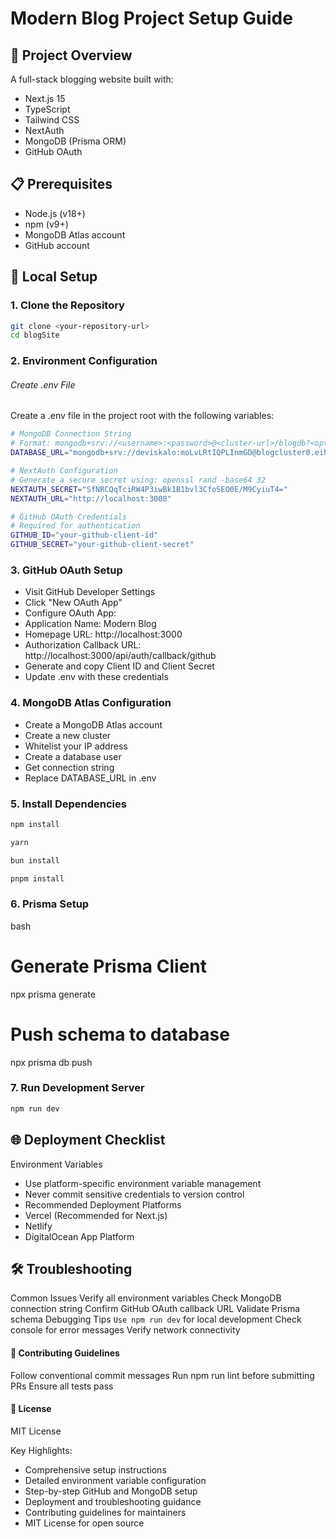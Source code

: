 # Modern Blog Project Setup Guide

## 🚀 Project Overview

A full-stack blogging website built with:

- Next.js 15
- TypeScript
- Tailwind CSS
- NextAuth
- MongoDB (Prisma ORM)
- GitHub OAuth

## 📋 Prerequisites

- Node.js (v18+)
- npm (v9+)
- MongoDB Atlas account
- GitHub account

## 🔧 Local Setup

### 1. Clone the Repository

```bash
git clone <your-repository-url>
cd blogSite
```

### 2. Environment Configuration

###### Create .env File

Create a .env file in the project root with the following variables:

```bash
# MongoDB Connection String
# Format: mongodb+srv://<username>:<password>@<cluster-url>/blogdb?<options>
DATABASE_URL="mongodb+srv://deviskalo:moLvLRtIQPLInmGD@blogcluster0.eihrq.mongodb.net/blogdb?retryWrites=true&w=majority&appName=blogCluster0"

# NextAuth Configuration
# Generate a secure secret using: openssl rand -base64 32
NEXTAUTH_SECRET="SfNRCQqTciRW4P3iwBk1B1bvl3CfoSEO0E/M9CyiuT4="
NEXTAUTH_URL="http://localhost:3000"

# GitHub OAuth Credentials
# Required for authentication
GITHUB_ID="your-github-client-id"
GITHUB_SECRET="your-github-client-secret"
```

### 3. GitHub OAuth Setup

- Visit GitHub Developer Settings
- Click "New OAuth App"
- Configure OAuth App:
- Application Name: Modern Blog
- Homepage URL: http://localhost:3000
- Authorization Callback URL: http://localhost:3000/api/auth/callback/github
- Generate and copy Client ID and Client Secret
- Update .env with these credentials

### 4. MongoDB Atlas Configuration

- Create a MongoDB Atlas account
- Create a new cluster
- Whitelist your IP address
- Create a database user
- Get connection string
- Replace DATABASE_URL in .env

### 5. Install Dependencies

```bash
npm install
```

```bash
yarn
```

```bash
bun install
```

```bash
pnpm install
```

### 6. Prisma Setup

bash

# Generate Prisma Client

npx prisma generate

# Push schema to database

npx prisma db push

### 7. Run Development Server

```bash
npm run dev
```

## 🌐 Deployment Checklist

Environment Variables

- Use platform-specific environment variable management
- Never commit sensitive credentials to version control
- Recommended Deployment Platforms
- Vercel (Recommended for Next.js)
- Netlify
- DigitalOcean App Platform

## 🛠 Troubleshooting

Common Issues
Verify all environment variables
Check MongoDB connection string
Confirm GitHub OAuth callback URL
Validate Prisma schema
Debugging Tips
`Use npm run dev` for local development
Check console for error messages
Verify network connectivity

#### 🤝 Contributing Guidelines

Follow conventional commit messages
Run npm run lint before submitting PRs
Ensure all tests pass

#### 📄 License

MIT License

Key Highlights:

- Comprehensive setup instructions
- Detailed environment variable configuration
- Step-by-step GitHub and MongoDB setup
- Deployment and troubleshooting guidance
- Contributing guidelines for maintainers
- MIT License for open source
